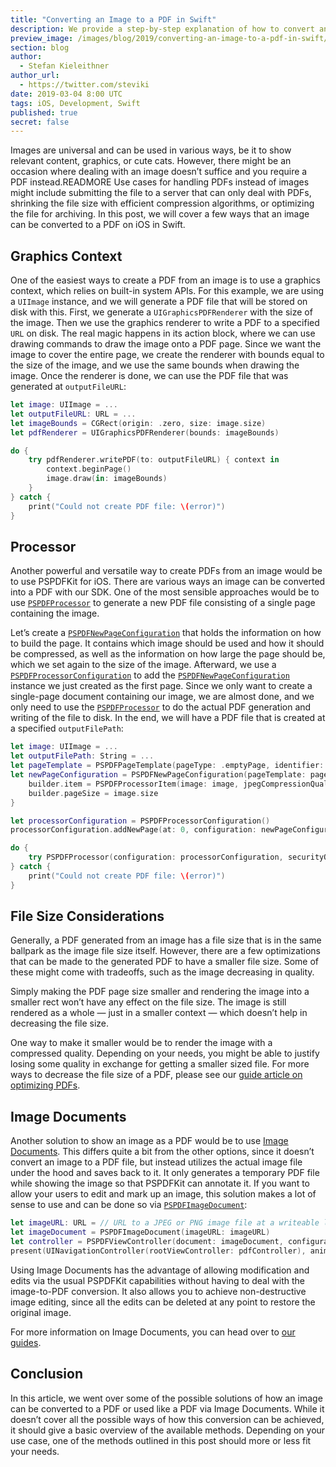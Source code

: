 ```yaml
---
title: "Converting an Image to a PDF in Swift"
description: We provide a step-by-step explanation of how to convert an image to a PDF.
preview_image: /images/blog/2019/converting-an-image-to-a-pdf-in-swift/article-header.png
section: blog
author:
  - Stefan Kieleithner
author_url:
  - https://twitter.com/steviki
date: 2019-03-04 8:00 UTC
tags: iOS, Development, Swift
published: true
secret: false
---
```


Images are universal and can be used in various ways, be it to show relevant content, graphics, or cute cats. However, there might be an occasion where dealing with an image doesn’t suffice and you require a PDF instead.READMORE Use cases for handling PDFs instead of images might include submitting the file to a server that can only deal with PDFs, shrinking the file size with efficient compression algorithms, or optimizing the file for archiving. In this post, we will cover a few ways that an image can be converted to a PDF on iOS in Swift.

## Graphics Context

One of the easiest ways to create a PDF from an image is to use a graphics context, which relies on built-in system APIs. For this example, we are using a `UIImage` instance, and we will generate a PDF file that will be stored on disk with this. First, we generate a `UIGraphicsPDFRenderer` with the size of the image. Then we use the graphics renderer to write a PDF to a specified `URL` on disk. The real magic happens in its action block, where we can use drawing commands to draw the image onto a PDF page. Since we want the image to cover the entire page, we create the renderer with bounds equal to the size of the image, and we use the same bounds when drawing the image. Once the renderer is done, we can use the PDF file that was generated at `outputFileURL`:

```swift
let image: UIImage = ...
let outputFileURL: URL = ...
let imageBounds = CGRect(origin: .zero, size: image.size)
let pdfRenderer = UIGraphicsPDFRenderer(bounds: imageBounds)

do {
    try pdfRenderer.writePDF(to: outputFileURL) { context in
        context.beginPage()
        image.draw(in: imageBounds)
    }
} catch {
    print("Could not create PDF file: \(error)")
}
```

## Processor

Another powerful and versatile way to create PDFs from an image would be to use PSPDFKit for iOS. There are various ways an image can be converted into a PDF with our SDK. One of the most sensible approaches would be to use [`PSPDFProcessor`][] to generate a new PDF file consisting of a single page containing the image.

Let’s create a [`PSPDFNewPageConfiguration`][] that holds the information on how to build the page. It contains which image should be used and how it should be compressed, as well as the information on how large the page should be, which we set again to the size of the image. Afterward, we use a [`PSPDFProcessorConfiguration`][] to add the [`PSPDFNewPageConfiguration`][] instance we just created as the first page. Since we only want to create a single-page document containing our image, we are almost done, and we only need to use the [`PSPDFProcessor`][] to do the actual PDF generation and writing of the file to disk. In the end, we will have a PDF file that is created at a specified `outputFilePath`:

```swift
let image: UIImage = ...
let outputFilePath: String = ...
let pageTemplate = PSPDFPageTemplate(pageType: .emptyPage, identifier: nil)
let newPageConfiguration = PSPDFNewPageConfiguration(pageTemplate: pageTemplate) { builder in
    builder.item = PSPDFProcessorItem(image: image, jpegCompressionQuality: 0.7, builderBlock: nil)
    builder.pageSize = image.size
}

let processorConfiguration = PSPDFProcessorConfiguration()
processorConfiguration.addNewPage(at: 0, configuration: newPageConfiguration)

do {
    try PSPDFProcessor(configuration: processorConfiguration, securityOptions: nil).write(toFileURL: outputFilePath)
} catch {
    print("Could not create PDF file: \(error)")
}
```

## File Size Considerations

Generally, a PDF generated from an image has a file size that is in the same ballpark as the image file size itself. However, there are a few optimizations that can be made to the generated PDF to have a smaller file size. Some of these might come with tradeoffs, such as the image decreasing in quality.

Simply making the PDF page size smaller and rendering the image into a smaller rect won’t have any effect on the file size. The image is still rendered as a whole — just in a smaller context — which doesn’t help in decreasing the file size.

One way to make it smaller would be to render the image with a compressed quality. Depending on your needs, you might be able to justify losing some quality in exchange for getting a smaller sized file. For more ways to decrease the file size of a PDF, please see our [guide article on optimizing PDFs][optimizing pdfs].

## Image Documents

Another solution to show an image as a PDF would be to use [Image Documents][]. This differs quite a bit from the other options, since it doesn’t convert an image to a PDF file, but instead utilizes the actual image file under the hood and saves back to it. It only generates a temporary PDF file while showing the image so that PSPDFKit can annotate it. If you want to allow your users to edit and mark up an image, this solution makes a lot of sense to use and can be done so via [`PSPDFImageDocument`][]:

```swift
let imageURL: URL = // URL to a JPEG or PNG image file at a writeable location.
let imageDocument = PSPDFImageDocument(imageURL: imageURL)
let controller = PSPDFViewController(document: imageDocument, configuration: PSPDFConfiguration.image)
present(UINavigationController(rootViewController: pdfController), animated: true)
```

Using Image Documents has the advantage of allowing modification and edits via the usual PSPDFKit capabilities without having to deal with the image-to-PDF conversion. It also allows you to achieve non-destructive image editing, since all the edits can be deleted at any point to restore the original image.

For more information on Image Documents, you can head over to [our guides][annotate images guide].

## Conclusion

In this article, we went over some of the possible solutions of how an image can be converted to a PDF or used like a PDF via Image Documents. While it doesn’t cover all the possible ways of how this conversion can be achieved, it should give a basic overview of the available methods. Depending on your use case, one of the methods outlined in this post should more or less fit your needs.

[`pspdfprocessor`]: https://pspdfkit.com/api/ios/Classes/PSPDFProcessor.html
[`pspdfnewpageconfiguration`]: https://pspdfkit.com/api/ios/Classes/PSPDFNewPageConfiguration.html
[`pspdfprocessorconfiguration`]: https://pspdfkit.com/api/ios/Classes/PSPDFProcessorConfiguration.html
[optimizing pdfs]: https://pspdfkit.com/guides/ios/current/miscellaneous/optimize-pdf-documents-for-mobile-rendering/
[image documents]: https://pspdfkit.com/pdf-sdk/ios/image-documents/
[`pspdfimagedocument`]: https://pspdfkit.com/api/ios/Classes/PSPDFImageDocument.html
[annotate images guide]: https://pspdfkit.com/guides/ios/current/annotations/annotate-images/

